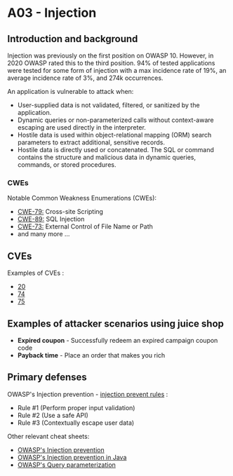 # A03 - Injection

## Introduction and background

Injection was previously on the first position on OWASP 10. However, in 2020
OWASP rated this to the third position. 94% of tested applications were tested
for some form of injection with a max incidence rate of 19%, an average
incidence rate of 3%, and 274k occurrences.

An application is vulnerable to attack when:

- User-supplied data is not validated, filtered, or sanitized by the application.
- Dynamic queries or non-parameterized calls without context-aware
escaping are used directly in the interpreter.
- Hostile data is used within object-relational mapping (ORM) search
parameters to extract additional, sensitive records.
- Hostile data is directly used or concatenated. The SQL or command contains
the structure and malicious data in dynamic queries, commands,
or stored procedures.

### CWEs

Notable Common Weakness Enumerations (CWEs):

- [CWE-79:](https://cwe.mitre.org/data/definitions/79.html)
Cross-site Scripting
- [CWE-89:](https://cwe.mitre.org/data/definitions/89.html)
SQL Injection
- [CWE-73:](https://cwe.mitre.org/data/definitions/73.html)
External Control of File Name or Path
- and many more ...

## CVEs

Examples of CVEs :

- [20](https://www.opencve.io/cve?cwe=CWE-20)
- [74](https://www.opencve.io/cve?cwe=CWE-74)
- [75](https://www.opencve.io/cve?cwe=CWE-75)

## Examples of attacker scenarios using juice shop

- **Expired coupon** - Successfully redeem an expired campaign coupon code
- **Payback time** - Place an order that makes you rich

## Primary defenses

OWASP's Injection prevention - [injection prevent rules](https://cheatsheetseries.owasp.org/cheatsheets/Injection_Prevention_Cheat_Sheet.html#injection-prevention-rules) :

- Rule #1 (Perform proper input validation)
- Rule #2 (Use a safe API)
- Rule #3 (Contextually escape user data)

Other relevant cheat sheets: 

- [OWASP's Injection prevention](https://cheatsheetseries.owasp.org/cheatsheets/Injection_Prevention_Cheat_Sheet.html)
- [OWASP's Injection prevention in Java](https://cheatsheetseries.owasp.org/cheatsheets/Injection_Prevention_Cheat_Sheet_in_Java.html)
- [OWASP's Query parameterization](https://cheatsheetseries.owasp.org/cheatsheets/Query_Parameterization_Cheat_Sheet.html)
